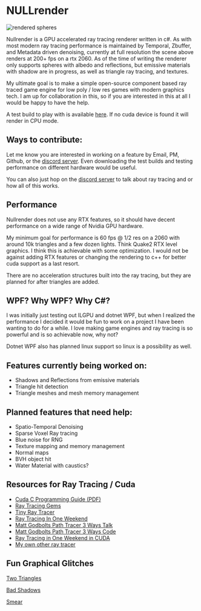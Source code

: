 ﻿# NULLrender

![rendered spheres](https://cdn.discordapp.com/attachments/727649424339370046/733465870365360158/TAAV2.png)

Nullrender is a GPU accelerated ray tracing renderer written in c#. As with most modern ray tracing performance is maintained by Temporal, Zbuffer, and Metadata driven denoising, currently at full resolution the scene above renders at 200+ fps on a rtx 2060. As of the time of writing the renderer only supports spheres with albedo and reflections, but emissive materials with shadow are in progress, as well as triangle ray tracing, and textures.

My ultimate goal is to make a simple open-source component based ray traced game engine for low poly / low res games with modern graphics tech. I am up for collaboration in this, so if you are interested in this at all I would be happy to have the help.

A test build to play with is available [here](https://github.com/NullandKale/GPURayTracer/releases/tag/0.0.1). If no cuda device is found it will render in CPU mode.

## Ways to contribute:

Let me know you are interested in working on a feature by Email, PM, Github, or the [discord server](https://discord.gg/f3zwf2D). Even downloading the test builds and testing performance on different hardware would be useful.

You can also just hop on the [discord server](https://discord.gg/f3zwf2D) to talk about ray tracing and or how all of this works.

## Performance

Nullrender does not use any RTX features, so it should have decent performance on a wide range of Nvidia GPU hardware. 

My minimum goal for performance is 60 fps @ 1/2 res on a 2060 with around 10k triangles and a few dozen lights. Think Quake2 RTX level graphics. I think this is achievable with some optimization. I would not be against adding RTX features or changing the rendering to c++ for better cuda support as a last resort.

There are no acceleration structures built into the ray tracing, but they are planned for after triangles are added.

## WPF? Why WPF? Why C#?

I was initially just testing out ILGPU and dotnet WPF, but when I realized the performance I decided it would be fun to work on a project I have been wanting to do for a while. I love making game engines and ray tracing is so powerful and is so achievable now, why not?

Dotnet WPF also has planned linux support so linux is a possibility as well.

## Features currently being worked on:

- Shadows and Reflections from emissive materials
- Triangle hit detection
- Triangle meshes and mesh memory management

## Planned features that need help:

- Spatio-Temporal Denoising  
- Sparse Voxel Ray tracing
- Blue noise for RNG
- Texture mapping and memory management
- Normal maps
- BVH object hit 
- Water Material with caustics?

## Resources for Ray Tracing / Cuda

- [Cuda C Programming Guide (PDF)](https://docs.nvidia.com/cuda/archive/9.1/pdf/CUDA_C_Programming_Guide.pdf)
- [Ray Tracing Gems](http://www.realtimerendering.com/raytracinggems/)
- [Tiny Ray Tracer](https://github.com/ssloy/tinyraytracer)
- [Ray Tracing In One Weekend](https://raytracing.github.io/books/RayTracingInOneWeekend.html)
- [Matt Godbolts Path Tracer 3 Ways Talk](https://www.youtube.com/watch?v=HG6c4Kwbv4I)
- [Matt Godbolts Path Tracer 3 Ways Code](https://github.com/mattgodbolt/pt-three-ways)
- [Ray Tracing in One Weekend in CUDA](https://github.com/rogerallen/raytracinginoneweekendincuda/tree/master)
- [My own other ray tracer](https://github.com/NullandKale/CRT)

## Fun Graphical Glitches
[Two Triangles](https://gfycat.com/plasticspicykoalabear)

[Bad Shadows](https://gfycat.com/portlyfarkakapo)

[Smear](https://gfycat.com/viciousmatureindianjackal)
